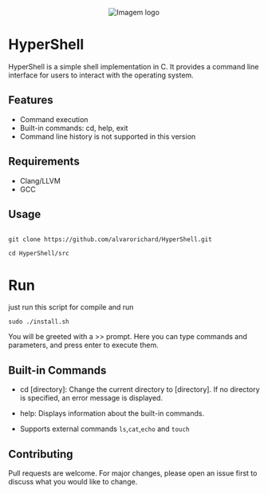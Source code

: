 <p align="center">
  <img src="https://i.imgur.com/OIO9XyE.png" alt="Imagem logo" />
</p>


# HyperShell
HyperShell is a simple shell implementation in C. It provides a command line interface for users to interact with the operating system.

## Features
* Command execution
* Built-in commands: cd, help, exit
* Command line history is not supported in this version

## Requirements

* Clang/LLVM 
* GCC

## Usage

```shell

git clone https://github.com/alvarorichard/HyperShell.git
``````

```shell
cd HyperShell/src
```
# Run
 just run this script for compile and run

 ```shell
 sudo ./install.sh
 ```
 You will be greeted with a >> prompt. Here you can type commands and parameters, and press enter to execute them.

## Built-in Commands

* cd [directory]: Change the current directory to [directory]. If no directory is specified, an error message is displayed.

* help: Displays information about the built-in commands.

*  Supports external commands `ls`,`cat`,`echo` and `touch`

## Contributing

Pull requests are welcome. For major changes, please open an issue first to discuss what you would like to change.
